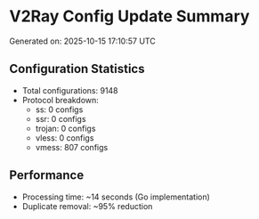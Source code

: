 # V2Ray Config Update Summary
Generated on: 2025-10-15 17:10:57 UTC

## Configuration Statistics
- Total configurations: 9148
- Protocol breakdown:
  - ss: 0 configs
  - ssr: 0 configs
  - trojan: 0 configs
  - vless: 0 configs
  - vmess: 807 configs

## Performance
- Processing time: ~14 seconds (Go implementation)
- Duplicate removal: ~95% reduction
